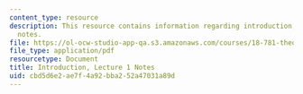 ```yaml
---
content_type: resource
description: This resource contains information regarding introduction, lecture 1
  notes.
file: https://ol-ocw-studio-app-qa.s3.amazonaws.com/courses/18-781-theory-of-numbers-spring-2012/cbd5d6e2ae7f4a92bba252a47031a89d_MIT18_781S12_lec1.pdf
file_type: application/pdf
resourcetype: Document
title: Introduction, Lecture 1 Notes
uid: cbd5d6e2-ae7f-4a92-bba2-52a47031a89d
---
```

